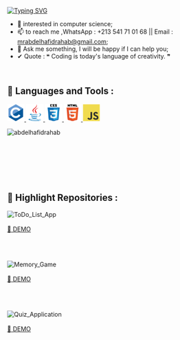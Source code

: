 <a href="https://git.io/typing-svg"><img src="https://readme-typing-svg.herokuapp.com?font=Roboto&size=30&pause=60000&color=FFFFFF&center=true&width=900&lines=%F0%9F%91%8B+Hi%2C+I%E2%80%99m+%40AbdelhafidRahab+Web+Developer" alt="Typing SVG" /></a>

- 👀 interested in computer science;
- 📫 to reach me ,WhatsApp : +213 541 71 01 68 || Email : mrabdelhafidrahab@gmail.com;
- 💬 Ask me something, I will be happy if I can help you;
- &#10004; Quote : &#10077; Coding is today's language of creativity. &#10078;
<br>
<h2 align="left">💪 Languages and Tools :</h2>
<p align="left"> 
<a href="https://www.cprogramming.com/" target="_blank" rel="noreferrer"> <img src="https://raw.githubusercontent.com/devicons/devicon/master/icons/c/c-original.svg" alt="c" width="40" height="40"/> </a> 
<a href="https://www.java.com" target="_blank" rel="noreferrer"> <img src="https://raw.githubusercontent.com/devicons/devicon/master/icons/java/java-original.svg" alt="java" width="40" height="40"/> </a>
<a href="https://www.w3schools.com/css/" target="_blank" rel="noreferrer"> <img src="https://raw.githubusercontent.com/devicons/devicon/master/icons/css3/css3-original-wordmark.svg" alt="css3" width="40" height="40"/> </a> 
<a href="https://www.w3.org/html/" target="_blank" rel="noreferrer"> <img src="https://raw.githubusercontent.com/devicons/devicon/master/icons/html5/html5-original-wordmark.svg" alt="html5" width="40" height="40"/> </a>
<a href="https://developer.mozilla.org/en-US/docs/Web/JavaScript" target="_blank" rel="noreferrer"> <img src="https://raw.githubusercontent.com/devicons/devicon/master/icons/javascript/javascript-original.svg" alt="javascript" width="40" height="40"/> </a>
</p>

<p><img align="left" src="https://github-readme-stats.vercel.app/api/top-langs?username=abdelhafidrahab&show_icons=true&locale=en&layout=compact" alt="abdelhafidrahab" /></p>
<br><br><br><br><br><br><br>
<h2 align="left">&#128204; Highlight Repositories :</h2>

<a href="https://github.com/AbdelhafidRahab/ToDo_List_App">
  <img align="left" src="https://github-readme-stats.vercel.app/api/pin/?username=AbdelhafidRahab&repo=ToDo_List_App&show_icons=true&line_height=27&title_color=6aa6f8&text_color=8a919a&icon_color=6aa6f8&bg_color=22272e" alt="ToDo_List_App" />
</a>
<br><br>
<a align="center" href="https://abdelhafidrahab.github.io/ToDo_List_App/"> 🚀 DEMO  </a>

<br><br><br>
<a href="https://github.com/AbdelhafidRahab/Memory_Game">
  <img align="left" src="https://github-readme-stats.vercel.app/api/pin/?username=AbdelhafidRahab&repo=Memory_Game&show_icons=true&line_height=27&title_color=6aa6f8&text_color=8a919a&icon_color=6aa6f8&bg_color=22272e" alt="Memory_Game" />
</a>
<br><br>
<a align="center" href="https://abdelhafidrahab.github.io/Memory_Game/"> 🚀 DEMO  </a>

<br><br><br>
<a href="https://github.com/AbdelhafidRahab/Quiz_Application">
  <img align="left" src="https://github-readme-stats.vercel.app/api/pin/?username=AbdelhafidRahab&repo=Quiz_Application&show_icons=true&line_height=27&title_color=6aa6f8&text_color=8a919a&icon_color=6aa6f8&bg_color=22272e" alt="Quiz_Application" />
</a>
<br><br>
<a align="center" href="https://abdelhafidrahab.github.io/Quiz_Application/"> 🚀 DEMO  </a>




<!---

--->
